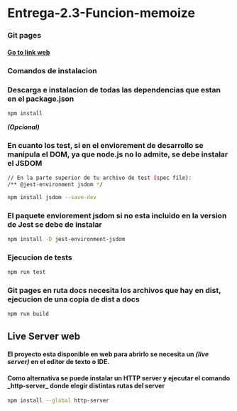 # Entrega-2.3-Funcion-memoize
### Git pages
#### [Go to link web](https://r4kogama.github.io/Entrega-2.3-Funcio-memoize/)

### Comandos de instalacion


### Descarga e instalacion de todas las dependencias que estan en el package.json

```sh
npm install 
```

***(Opcional)***
### En cuanto los test, si en el enviorement de desarrollo se manipula el DOM, ya que node.js no lo admite, se debe instalar el JSDOM 
```sh
// En la parte superior de tu archivo de test (spec file):
/** @jest-environment jsdom */

npm install jsdom --save-dev

```

### El paquete enviorement jsdom si no esta incluido en la version de Jest se debe de instalar
```sh
npm install -D jest-environment-jsdom

```

### Ejecucion de tests

```sh
npm run test
```

### Git pages en ruta docs necesita los archivos que hay en dist, ejecucion de una copia de dist a docs

```sh
npm run build
```


## Live Server web

#### El proyecto esta disponible en web para abrirlo se necesita un ***(live server)*** en el editor de texto o IDE.

#### Como alternativa se puede instalar un HTTP server y ejecutar el comando \_http-server\_ donde elegir distintas rutas del server

```sh
npm install --global http-server
```
